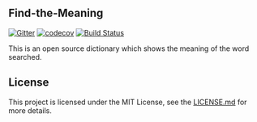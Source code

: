 ## Find-the-Meaning

[![Gitter](https://badges.gitter.im/Find-the-Meaning/Lobby.svg)](https://gitter.im/Find-the-Meaning/Lobby?utm_source=badge&utm_medium=badge&utm_campaign=pr-badge&utm_content=badge)  [![codecov](https://codecov.io/gh/TechnionYP5777/project-name/branch/master/graph/badge.svg)](https://codecov.io/gh/TechnionYP5777/project-name)  [![Build Status](https://travis-ci.org/theamritanair/Find-the-Meaning.svg?branch=master)](https://travis-ci.org/theamritanair/Find-the-Meaning)


This is an open source dictionary which shows the meaning of the word searched. 



## License
This project is licensed under the MIT License, see the [LICENSE.md](https://github.com/theamritanair/Find-the-Meaning/blob/master/LICENSE.md) for more details.

